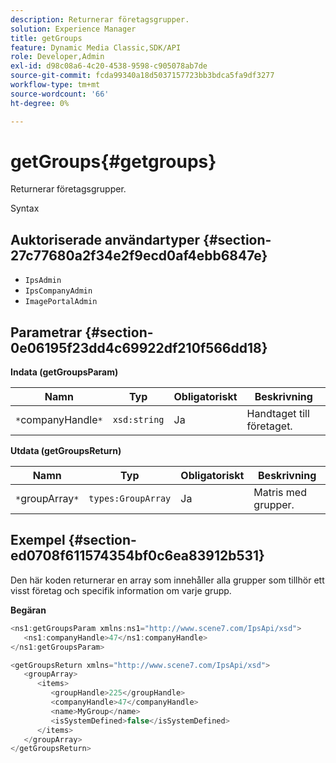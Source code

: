 ```yaml
---
description: Returnerar företagsgrupper.
solution: Experience Manager
title: getGroups
feature: Dynamic Media Classic,SDK/API
role: Developer,Admin
exl-id: d98c08a6-4c20-4538-9598-c905078ab7de
source-git-commit: fcda99340a18d5037157723bb3bdca5fa9df3277
workflow-type: tm+mt
source-wordcount: '66'
ht-degree: 0%

---
```


# getGroups{#getgroups}

Returnerar företagsgrupper.

Syntax

## Auktoriserade användartyper {#section-27c77680a2f34e2f9ecd0af4ebb6847e}

* `IpsAdmin`
* `IpsCompanyAdmin`
* `ImagePortalAdmin`

## Parametrar {#section-0e06195f23dd4c69922df210f566dd18}

**Indata (getGroupsParam)**

| Namn | Typ | Obligatoriskt | Beskrivning |
|---|---|---|---|
| `*`companyHandle`*` | `xsd:string` | Ja | Handtaget till företaget. |

**Utdata (getGroupsReturn)**

| Namn | Typ | Obligatoriskt | Beskrivning |
|---|---|---|---|
| `*`groupArray`*` | `types:GroupArray` | Ja | Matris med grupper. |

## Exempel {#section-ed0708f611574354bf0c6ea83912b531}

Den här koden returnerar en array som innehåller alla grupper som tillhör ett visst företag och specifik information om varje grupp.

**Begäran**

```java
<ns1:getGroupsParam xmlns:ns1="http://www.scene7.com/IpsApi/xsd">
   <ns1:companyHandle>47</ns1:companyHandle>
</ns1:getGroupsParam>
```

```java
<getGroupsReturn xmlns="http://www.scene7.com/IpsApi/xsd">
   <groupArray>
      <items>
         <groupHandle>225</groupHandle>
         <companyHandle>47</companyHandle>
         <name>MyGroup</name>
         <isSystemDefined>false</isSystemDefined>
      </items>
   </groupArray>
</getGroupsReturn>
```
